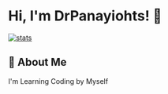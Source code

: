 


# Hi, I'm DrPanayiohts! 👋


[![stats](https://githubstatsdrp.vercel.app/api?username=drpanayioths)](https://githubstatsdrp.vercel.app/api?username=drpanayioths)

## 🚀 About Me
I'm Learning Coding by Myself
